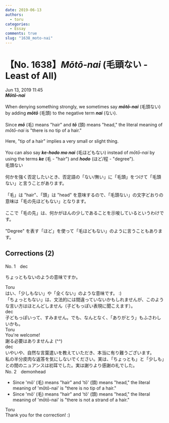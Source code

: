 ```yaml
---
date: 2019-06-13
authors:
  - toru
categories:
  - Essay
comments: true
slug: "1638_moto-nai"
---
```


# 【No. 1638】<strong><em>Mōtō-nai</strong></em> (毛頭ない - Least of All)
<div class="date">Jun 13, 2019 11:45</div>
<div id="post"><div id="body_show_ori">
<strong><em>Mōtō-nai</strong></em><br/><br/>When denying something strongly, we sometimes say <strong><em>mōtō-nai</em></strong> (毛頭ない) by adding <strong><em>mōtō</em></strong> (毛頭) to the negative term <strong><em>nai</em></strong> (ない).<br/><br/>Since <strong><em>mō</em></strong> (毛) means "hair" and <strong><em>tō</em></strong> (頭) means "head," the literal meaning of <em>mōtō-nai</em> is "there is no tip of a hair."<br/><br/>Here, "tip of a hair" implies a very small or slight thing.<br/><br/>You can also say <strong><em>ke-hodo mo nai</em></strong> (毛ほどもない) instead of <em>mōtō-nai</em> by using the terms <strong><em>ke</em></strong> (毛 - "hair") and <strong><em>hodo</em></strong> (ほど/程 - "degree").
</div></div>

<!-- more -->

<div id="post_ja"><div id="body_show_mo">
毛頭ない<br/><br/>何かを強く否定したいとき、否定語の「ない/無い」に「毛頭」をつけて「毛頭ない」と言うことがあります。<br/><br/>「毛」は "hair"、「頭」は "head" を意味するので、「毛頭ない」の文字どおりの意味は「毛の先ほどもない」となります。<br/><br/>ここで「毛の先」は、何かがほんの少しであることを示唆しているというわけです。<br/><br/>"Degree" を表す「ほど」を使って「毛ほどもない」のように言うこともあります。
</div></div>

## Corrections (2)
<div id="block"><div class="first_name"> No. 1　<span class="just_name">dec</span></div><div id="block2">
<p class="comment_small">
 ちょっともないのようの意味ですか。
</p>

</div><div class="name"><span class="just_name">Toru</span><br>
はい、「少しもない」や「全くない」のような意味です。 :)<br/>「ちょっともない」は、文法的には間違っていないかもしれませんが、このような言い方はほとんどしません（子どもっぽい表現に聞こえます）。
</div>
<div class="name"><span class="just_name">dec</span><br>
子どもっぽいって、すみません。でも、なんとなく、「ありがとう」もふさわしいかも。
</div>
<div class="name"><span class="just_name">Toru</span><br>
You're welcome!<br/>謝る必要はありませんよ (^^)
</div>
<div class="name"><span class="just_name">dec</span><br>
いやいや、自然な言葉遣いを教えていただき、本当に有り難うございます。<br/>私の半分皮肉な返答を気にしないでください。実は、「ちょっとも」と「少しも」との間のニュアンスは初耳でした。実は謝りより感謝の礼でした。
</div>
</div>
<div id="block"><div class="first_name"> No. 2　<span class="just_name">demonhead</span></div><div id="block2">
<ul class="correction_field">
<li class="incorrect">Since 'mō' (毛) means "hair" and 'tō' (頭) means "head," the literal meaning of 'mōtō-nai' is "there is no tip of a hair."</li>
<li class="corrected correct">
Since 'mō' (毛) means "hair" and 'tō' (頭) means "head," the literal meaning of 'mōtō-nai' is "there is not a strand of a hair."
</li>
</ul>
</div><div class="name"><span class="just_name">Toru</span><br>
Thank you for the correction! :)
</div>
</div>
